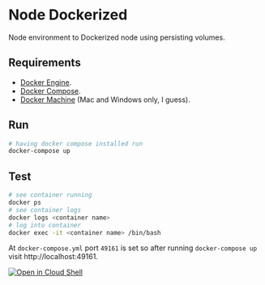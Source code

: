 # Node Dockerized

Node environment to Dockerized node using persisting volumes.

## Requirements

* [Docker Engine](https://docs.docker.com/installation/).
* [Docker Compose](https://docs.docker.com/compose/).
* [Docker Machine](https://docs.docker.com/machine/) (Mac and Windows only, I guess).


## Run
```bash
# having docker compose installed run
docker-compose up
```
## Test

```sh
# see container running
docker ps
# see container logs
docker logs <container name>
# log into container
docker exec -it <container name> /bin/bash
```

At `docker-compose.yml` port `49161` is set so after running `docker-compose up` visit http://localhost:49161.

[![Open in Cloud Shell](http://gstatic.com/cloudssh/images/open-btn.svg)](https://console.cloud.google.com/cloudshell/open?git_repo=https%3A%2F%2Fgithub.com%2Fpabagan%2Fdockerized-node&page=editor)
